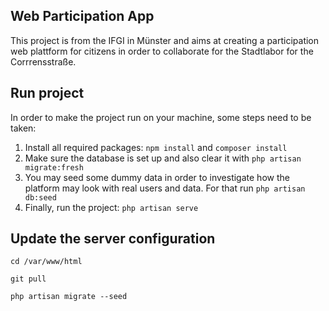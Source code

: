 ## Web Participation App

This project is from the IFGI in Münster and aims at creating a participation web plattform for citizens in order to collaborate for the Stadtlabor for the Corrrensstraße.

## Run project

In order to make the project run on your machine, some steps need to be taken:
1. Install all required packages: ````npm install```` and ```composer install```
2. Make sure the database is set up and also clear it with ```php artisan migrate:fresh```
3. You may seed some dummy data in order to investigate how the platform may look with real users and data. For that run  ```php artisan db:seed```
3. Finally, run the project: ````php artisan serve````


## Update the server configuration
````cd /var/www/html````

````git pull````

````php artisan migrate --seed````
